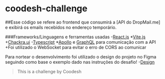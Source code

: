 # coodesh-challenge

##Esse código se refere ao frontend que consumirá a [API do DropMail.me] e exibirá os emails recebidos no endereço temporário.

###Frameworks/Linguagens e ferramentas usadas
-[React.js](https://react.dev/)
*[Vite.js](https://vitejs.dev/)
+[Chackra.ui](https://chakra-ui.com/)
-[Typescript](https://www.typescriptlang.org/docs/)
*[Apollo](https://www.apollographql.com/) e [GraphQL](https://graphql.org/) para comunicação com a API 
+Foi utilizado o WebSocket para evitar o erro de CORS ao comunicar

Para nortear o desenvolvimento foi utilizado o design do projeto no Figma seguindo como base o exemplo dado nas instruções do desafio!
-[Design](https://www.figma.com/file/s4n5laLJRTzSEhg3DW4aLX/Untitled?type=design&node-id=0%3A1&t=UOaUxJAXvVZhi75S-1)

>This is a challenge by Coodesh
